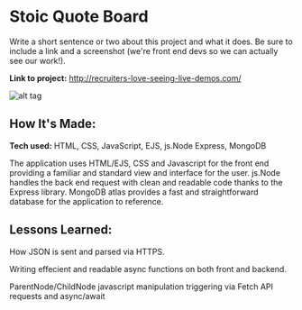 # Stoic Quote Board
Write a short sentence or two about this project and what it does. Be sure to include a link and a screenshot (we're front end devs so we can actually see our work!).

**Link to project:** http://recruiters-love-seeing-live-demos.com/

![alt tag](http://placecorgi.com/1200/650)

## How It's Made:

**Tech used:** HTML, CSS, JavaScript, EJS, js.Node Express, MongoDB

The application uses HTML/EJS, CSS and Javascript for the front end providing a familiar and standard view and interface for the user. js.Node handles the back end request with clean and readable code thanks to the Express library. MongoDB atlas provides a fast and straightforward database for the application to reference.

## Lessons Learned:
 How JSON is sent and parsed via HTTPS.
 
 Writing effecient and readable async functions on both front and backend.
 
 ParentNode/ChildNode javascript manipulation triggering via Fetch API requests and async/await
 

